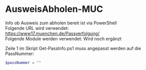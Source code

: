 # AusweisAbholen-MUC
Info ob Ausweis zum abholen bereit ist via PowerShell  
Folgende URL wird verwendet: https://www17.muenchen.de/Passverfolgung/  
Folgende Module werden verwendet: Wird noch ergänzt 



Zeile 1 im Skript Get-PassInfo.ps1 muss angepasst werden auf die PassNummer:  
```PowerShell
$passNummer = ""
```
